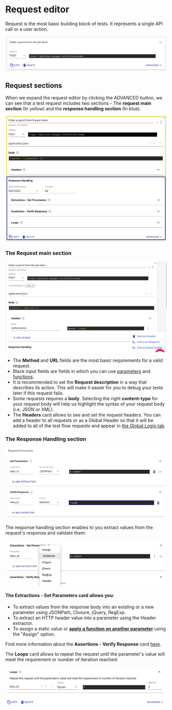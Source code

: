 # Request editor

Request is the most basic building block of tests. It represents a single API call or a user action.

![](../../.gitbook/assets/image%20%283%29.png)

## Request sections

When we expand the request editor by clicking the ADVANCED button, we can see that a test request includes two sections - The **request main section** \(In yellow\) and the **response handling section** \(In blue\).  

![](../../.gitbook/assets/request_main.png)

### The Request main section

![](../../.gitbook/assets/screenshot-97-.png)

* The **Method** and **URL** fields are the most basic requirements for a valid request.
* Black input fields are fields in which you can use [parameters](https://docs.loadmill.com/api-testing/test-suite-editor/parameters) and [functions](https://docs.loadmill.com/api-testing/test-suite-editor/parameters/functions).
* It is recommended to set the **Request description** in a way that describes its action. This will make it easier for you to debug your tests later if this request fails.
* Some requests requires a **body**. Selecting the right **content-type** for your request body will help us highlight the syntax of your request body \(i.e. JSON or XML\).
* The **Headers** card allows to see and set the request headers. You can add a header to all requests or as a Global Header so that it will be added to all of the test flow requests and appear in [the Global Login tab](https://docs.loadmill.com/api-testing/test-suite-editor/global-login-flow).

### The Response Handling section

![](../../.gitbook/assets/image%20%2833%29.png)

The response handling section enables to you extract values from the request's response and validate them.

![](../../.gitbook/assets/screen-shot-2020-11-25-at-11.26.15.png)

#### The **Extractions - Set Parameters** card allows you:

* To extract values from the response body into an existing or a new parameter using JSONPath, Closure, jQuery, RegExp.
* To extract an HTTP header value into a parameter using the Header extractor.
* To assign a static value or [**apply a function on another parameter**](https://docs.loadmill.com/api-testing/test-suite-editor/functions) using the "Assign" option.

Find more information about the **Assertions - Verify Response** card [here](https://docs.loadmill.com/api-testing/test-suite-editor/parameters/assertions). 

The **Loops** card allows to repeat the request until the parameter's value will meet the requirement or number of iteration reached:

![](../../.gitbook/assets/screen-shot-2020-11-25-at-11.40.55.png)

